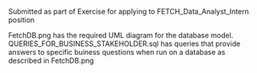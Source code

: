 Submitted as part of Exercise for applying to FETCH_Data_Analyst_Intern position

 FetchDB.png has the required UML diagram for the database model.
 QUERIES_FOR_BUSINESS_STAKEHOLDER.sql has queries that provide answers to specific buiness questions when run on a database as described in FetchDB.png

